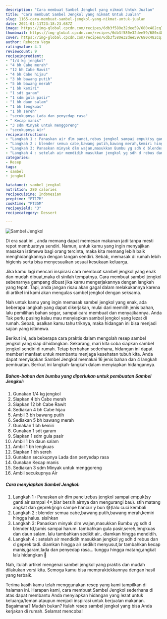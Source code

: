 ```yaml
---
description: "Cara membuat Sambel Jengkol yang nikmat Untuk Jualan"
title: "Cara membuat Sambel Jengkol yang nikmat Untuk Jualan"
slug: 1165-cara-membuat-sambel-jengkol-yang-nikmat-untuk-jualan
date: 2021-01-11T23:18:23.687Z
image: https://img-global.cpcdn.com/recipes/6db3f580e32dee59/680x482cq70/sambel-jengkol-foto-resep-utama.jpg
thumbnail: https://img-global.cpcdn.com/recipes/6db3f580e32dee59/680x482cq70/sambel-jengkol-foto-resep-utama.jpg
cover: https://img-global.cpcdn.com/recipes/6db3f580e32dee59/680x482cq70/sambel-jengkol-foto-resep-utama.jpg
author: Rebecca Vega
ratingvalue: 4.1
reviewcount: 9
recipeingredient:
- "1/4 kg jengkol"
- "4 bh Cabe merah"
- "12 bh Cabe Rawit"
- "4 bh Cabe hijau"
- "3 bh bawang putih"
- "5 bh bawang merah"
- "1 bh kemiri"
- "1 sdt garam"
- "1 sdm gula pasir"
- "1 bh daun salam"
- "1 bh lengkuas"
- "1 bh sereh"
- "secukupnya Lada dan penyedap rasa"
- " Kecap manis"
- "3 sdm Minyak untuk menggoreng"
- "secukupnya Air"
recipeinstructions:
- "Langkah 1 : Panaskan air dlm panci,rebus jengkol sampai empuk(sy ganti air sampai 4×,biar bersih airnya dan mengurangi bau). stlh matang angkat dan geprek(jngn sampe hancur y bun 😅)lalu cuci kembali"
- "Langkah 2 : blender semua cabe,bawang putih,bawang merah,kemiri hingga halus. sisihkan"
- "Langkah 3: Panaskan minyak dlm wajan,masukkan Bumbu yg sdh d blender td,tumis sampai harum. tambahkan gula pasir,sereh,lengkuas dan daun salam. lalu tambahkan sedikit air.. diamkan hingga mendidih."
- "Langkah 4 : setelah air mendidih masukkan jengkol yg sdh d rebus dan d geprek tadi. diamkan hingga air sedikit menyusut,br tambahkan kecap manis,garam,lada dan penyedap rasa... tunggu hingga matang,angkat lalu hidangkan 🤗"
categories:
- Resep
tags:
- sambel
- jengkol

katakunci: sambel jengkol 
nutrition: 280 calories
recipecuisine: Indonesian
preptime: "PT17M"
cooktime: "PT35M"
recipeyield: "3"
recipecategory: Dessert

---
```



![Sambel Jengkol](https://img-global.cpcdn.com/recipes/6db3f580e32dee59/680x482cq70/sambel-jengkol-foto-resep-utama.jpg)

Di era  saat ini , anda memang dapat memesan makanan jadi tanpa mesti repot membuatnya sendiri. Namun, untuk kamu yang ingin menyajikan masakan istimewa bagi orang tercinta, maka kita memang lebih baik menghidangkannya dengan tangan sendiri. Sebab, memasak di rumah lebih higienis serta bisa menyesuaikan sesuai kesukaan keluarga.

Jika kamu lagi mencari inspirasi cara membuat sambel jengkol yang enak dan mudah dibuat,maka di sinilah tempatnya. Cara membuat sambel jengkol  sebenarnya gampang dibuat jika kamu mengerjakannya dengan langkah yang tepat. Tapi, anda jangan risau akan gagal dalam melakukannya 
karena di artikel ini kami akan mengulas sambel jengkol dengan seksama.  



Nah untuk kamu yang ingin memasak sambel jengkol yang enak, ada beberapa langkah yang dapat dikerjakan, mulai dari memilih jenis bahan, lalu pemilihan bahan segar, sampai cara membuat dan menyajikannya. Anda Tak perlu pusing kalau mau menyiapkan sambel jengkol yang lezat di rumah. Sebab, asalkan kamu  tahu triknya, maka hidangan ini bisa menjadi sajian yang istimewa.

Berikut ini, ada beberapa cara praktis  dalam mengolah resep sambel jengkol yang siap dihidangkan. Sekarang, mari kita coba siapkan sambel jengkol sendiri di rumah. Tetap berbahan sederhana, hidangan ini dapat memberi manfaat untuk membantu menjaga kesehatan tubuh kita. Anda dapat menyiapkan Sambel Jengkol memakai 16 jenis bahan dan 4 langkah pembuatan. Berikut ini langkah-langkah dalam menyiapkan hidangannya.

<!--inarticleads1-->

##### Bahan-bahan dan bumbu yang diperlukan untuk pembuatan Sambel Jengkol:

1. Gunakan 1/4 kg jengkol
1. Siapkan 4 bh Cabe merah
1. Siapkan 12 bh Cabe Rawit
1. Sediakan 4 bh Cabe hijau
1. Ambil 3 bh bawang putih
1. Sediakan 5 bh bawang merah
1. Gunakan 1 bh kemiri
1. Gunakan 1 sdt garam
1. Siapkan 1 sdm gula pasir
1. Ambil 1 bh daun salam
1. Ambil 1 bh lengkuas
1. Siapkan 1 bh sereh
1. Gunakan secukupnya Lada dan penyedap rasa
1. Gunakan  Kecap manis
1. Sediakan 3 sdm Minyak untuk menggoreng
1. Ambil secukupnya Air




<!--inarticleads2-->

##### Cara menyiapkan Sambel Jengkol:

1. Langkah 1 : Panaskan air dlm panci,rebus jengkol sampai empuk(sy ganti air sampai 4×,biar bersih airnya dan mengurangi bau). stlh matang angkat dan geprek(jngn sampe hancur y bun 😅)lalu cuci kembali
1. Langkah 2 : blender semua cabe,bawang putih,bawang merah,kemiri hingga halus. sisihkan
1. Langkah 3: Panaskan minyak dlm wajan,masukkan Bumbu yg sdh d blender td,tumis sampai harum. tambahkan gula pasir,sereh,lengkuas dan daun salam. lalu tambahkan sedikit air.. diamkan hingga mendidih.
1. Langkah 4 : setelah air mendidih masukkan jengkol yg sdh d rebus dan d geprek tadi. diamkan hingga air sedikit menyusut,br tambahkan kecap manis,garam,lada dan penyedap rasa... tunggu hingga matang,angkat lalu hidangkan 🤗




Nah, itulah artikel mengenai  sambel jengkol  yang praktis dan mudah dilakukan versi kita. Semoga kamu bisa mempraktekkannya dengan hasil yang terbaik. 

Terima kasih kamu telah menggunakan resep yang kami tampilkan di halaman ini. Harapan kami, cara membuat  Sambel Jengkol sederhana di atas dapat membantu Anda menyiapkan hidangan yang lezat untuk keluarga/teman ataupun menjadi inspirasi untuk berjualan makanan. Bagaimana? Mudah bukan? Itulah resep sambel jengkol yang bisa Anda kerjakan di rumah. Selamat mencoba!

